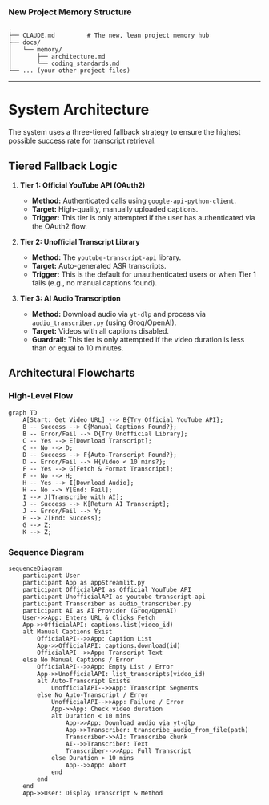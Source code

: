 ### New Project Memory Structure

```
.
├── CLAUDE.md         # The new, lean project memory hub
├── docs/
│   └── memory/
│       ├── architecture.md
│       └── coding_standards.md
└── ... (your other project files)
```

---

# System Architecture

The system uses a three-tiered fallback strategy to ensure the highest possible success rate for transcript retrieval.

## Tiered Fallback Logic

1.  **Tier 1: Official YouTube API (OAuth2)**
    *   **Method:** Authenticated calls using `google-api-python-client`.
    *   **Target:** High-quality, manually uploaded captions.
    *   **Trigger:** This tier is only attempted if the user has authenticated via the OAuth2 flow.

2.  **Tier 2: Unofficial Transcript Library**
    *   **Method:** The `youtube-transcript-api` library.
    *   **Target:** Auto-generated ASR transcripts.
    *   **Trigger:** This is the default for unauthenticated users or when Tier 1 fails (e.g., no manual captions found).

3.  **Tier 3: AI Audio Transcription**
    *   **Method:** Download audio via `yt-dlp` and process via `audio_transcriber.py` (using Groq/OpenAI).
    *   **Target:** Videos with all captions disabled.
    *   **Guardrail:** This tier is only attempted if the video duration is less than or equal to 10 minutes.

## Architectural Flowcharts

### High-Level Flow
```mermaid
graph TD
    A[Start: Get Video URL] --> B{Try Official YouTube API};
    B -- Success --> C{Manual Captions Found?};
    B -- Error/Fail --> D{Try Unofficial Library};
    C -- Yes --> E[Download Transcript];
    C -- No --> D;
    D -- Success --> F{Auto-Transcript Found?};
    D -- Error/Fail --> H{Video < 10 mins?};
    F -- Yes --> G[Fetch & Format Transcript];
    F -- No --> H;
    H -- Yes --> I[Download Audio];
    H -- No --> Y[End: Fail];
    I --> J[Transcribe with AI];
    J -- Success --> K[Return AI Transcript];
    J -- Error/Fail --> Y;
    E --> Z[End: Success];
    G --> Z;
    K --> Z;
```

### Sequence Diagram
```mermaid
sequenceDiagram
    participant User
    participant App as appStreamlit.py
    participant OfficialAPI as Official YouTube API
    participant UnofficialAPI as youtube-transcript-api
    participant Transcriber as audio_transcriber.py
    participant AI as AI Provider (Groq/OpenAI)
    User->>App: Enters URL & Clicks Fetch
    App->>OfficialAPI: captions.list(video_id)
    alt Manual Captions Exist
        OfficialAPI-->>App: Caption List
        App->>OfficialAPI: captions.download(id)
        OfficialAPI-->>App: Transcript Text
    else No Manual Captions / Error
        OfficialAPI-->>App: Empty List / Error
        App->>UnofficialAPI: list_transcripts(video_id)
        alt Auto-Transcript Exists
            UnofficialAPI-->>App: Transcript Segments
        else No Auto-Transcript / Error
            UnofficialAPI-->>App: Failure / Error
            App->>App: Check video duration
            alt Duration < 10 mins
                App->>App: Download audio via yt-dlp
                App->>Transcriber: transcribe_audio_from_file(path)
                Transcriber->>AI: Transcribe chunk
                AI-->>Transcriber: Text
                Transcriber-->>App: Full Transcript
            else Duration > 10 mins
                App-->>App: Abort
            end
        end
    end
    App->>User: Display Transcript & Method
```
